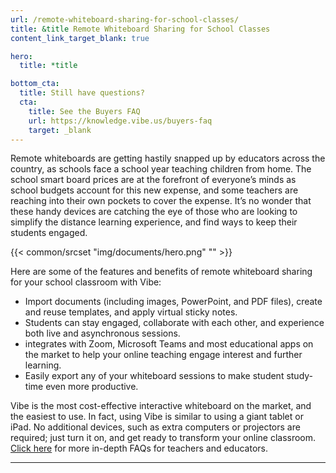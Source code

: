 ```yaml
---
url: /remote-whiteboard-sharing-for-school-classes/
title: &title Remote Whiteboard Sharing for School Classes
content_link_target_blank: true

hero:
  title: *title

bottom_cta:
  title: Still have questions?
  cta:
    title: See the Buyers FAQ
    url: https://knowledge.vibe.us/buyers-faq
    target: _blank
---
```


Remote whiteboards are getting hastily snapped up by educators across the country, as schools face a school year teaching children from home. The school smart board prices are at the forefront of everyone’s minds as school budgets account for this new expense, and some teachers are reaching into their own pockets to cover the expense. It’s no wonder that these handy devices are catching the eye of those who are looking to simplify the distance learning experience, and find ways to keep their students engaged.

{{< common/srcset "img/documents/hero.png" "" >}}

Here are some of the features and benefits of remote whiteboard sharing for your school classroom with Vibe:

- Import documents (including images, PowerPoint, and PDF files), create and reuse templates, and apply virtual sticky notes.
- Students can stay engaged, collaborate with each other, and experience both live and asynchronous sessions.
- integrates with Zoom, Microsoft Teams and most educational apps on the market to help your online teaching engage interest and further learning.
- Easily export any of your whiteboard sessions to make student study-time even more productive.

Vibe is the most cost-effective interactive whiteboard on the market, and the easiest to use. In fact, using Vibe is similar to using a giant tablet or iPad. No additional devices, such as extra computers or projectors are required; just turn it on, and get ready to transform your online classroom. [Click here][1] for more in-depth FAQs for teachers and educators.

[1]: https://vibe.us/faqs-for-teachers-and-educators/

---
